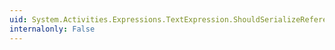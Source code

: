 ```yaml
---
uid: System.Activities.Expressions.TextExpression.ShouldSerializeReferences(System.Object)
internalonly: False
---
```


